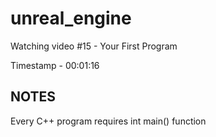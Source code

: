 # unreal_engine

Watching video #15 - Your First Program

Timestamp - 00:01:16

## NOTES

Every C++ program requires int main() function
